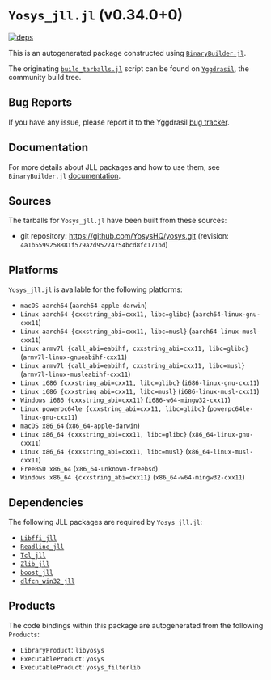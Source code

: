 # `Yosys_jll.jl` (v0.34.0+0)

[![deps](https://juliahub.com/docs/Yosys_jll/deps.svg)](https://juliahub.com/ui/Packages/General/Yosys_jll/)

This is an autogenerated package constructed using [`BinaryBuilder.jl`](https://github.com/JuliaPackaging/BinaryBuilder.jl).

The originating [`build_tarballs.jl`](https://github.com/JuliaPackaging/Yggdrasil/blob/6907f63e096231e7d38423b54f4f1284abcd62f4/Y/Yosys/build_tarballs.jl) script can be found on [`Yggdrasil`](https://github.com/JuliaPackaging/Yggdrasil/), the community build tree.

## Bug Reports

If you have any issue, please report it to the Yggdrasil [bug tracker](https://github.com/JuliaPackaging/Yggdrasil/issues).

## Documentation

For more details about JLL packages and how to use them, see `BinaryBuilder.jl` [documentation](https://docs.binarybuilder.org/stable/jll/).

## Sources

The tarballs for `Yosys_jll.jl` have been built from these sources:

* git repository: https://github.com/YosysHQ/yosys.git (revision: `4a1b5599258881f579a2d95274754bcd8fc171bd`)

## Platforms

`Yosys_jll.jl` is available for the following platforms:

* `macOS aarch64` (`aarch64-apple-darwin`)
* `Linux aarch64 {cxxstring_abi=cxx11, libc=glibc}` (`aarch64-linux-gnu-cxx11`)
* `Linux aarch64 {cxxstring_abi=cxx11, libc=musl}` (`aarch64-linux-musl-cxx11`)
* `Linux armv7l {call_abi=eabihf, cxxstring_abi=cxx11, libc=glibc}` (`armv7l-linux-gnueabihf-cxx11`)
* `Linux armv7l {call_abi=eabihf, cxxstring_abi=cxx11, libc=musl}` (`armv7l-linux-musleabihf-cxx11`)
* `Linux i686 {cxxstring_abi=cxx11, libc=glibc}` (`i686-linux-gnu-cxx11`)
* `Linux i686 {cxxstring_abi=cxx11, libc=musl}` (`i686-linux-musl-cxx11`)
* `Windows i686 {cxxstring_abi=cxx11}` (`i686-w64-mingw32-cxx11`)
* `Linux powerpc64le {cxxstring_abi=cxx11, libc=glibc}` (`powerpc64le-linux-gnu-cxx11`)
* `macOS x86_64` (`x86_64-apple-darwin`)
* `Linux x86_64 {cxxstring_abi=cxx11, libc=glibc}` (`x86_64-linux-gnu-cxx11`)
* `Linux x86_64 {cxxstring_abi=cxx11, libc=musl}` (`x86_64-linux-musl-cxx11`)
* `FreeBSD x86_64` (`x86_64-unknown-freebsd`)
* `Windows x86_64 {cxxstring_abi=cxx11}` (`x86_64-w64-mingw32-cxx11`)

## Dependencies

The following JLL packages are required by `Yosys_jll.jl`:

* [`Libffi_jll`](https://github.com/JuliaBinaryWrappers/Libffi_jll.jl)
* [`Readline_jll`](https://github.com/JuliaBinaryWrappers/Readline_jll.jl)
* [`Tcl_jll`](https://github.com/JuliaBinaryWrappers/Tcl_jll.jl)
* [`Zlib_jll`](https://github.com/JuliaBinaryWrappers/Zlib_jll.jl)
* [`boost_jll`](https://github.com/JuliaBinaryWrappers/boost_jll.jl)
* [`dlfcn_win32_jll`](https://github.com/JuliaBinaryWrappers/dlfcn_win32_jll.jl)

## Products

The code bindings within this package are autogenerated from the following `Products`:

* `LibraryProduct`: `libyosys`
* `ExecutableProduct`: `yosys`
* `ExecutableProduct`: `yosys_filterlib`

